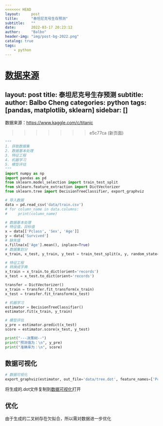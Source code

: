```yaml
---
<<<<<<< HEAD
layout:     post
title:      "泰坦尼克号生存预测"
subtitle:   ""
date:       2022-03-17 20:23:12
author:     "Balbo"
header-img: "img/post-bg-2022.png"
catalog: true
tags:
    - python
---
```


[数据来源](https://www.kaggle.com/c/titanic)
=======
layout: post
title: 泰坦尼克号生存预测
subtitle: 
author: Balbo Cheng
categories: python
tags: [pandas, matplotlib, sklearn]
sidebar: []
---

数据来源：https://www.kaggle.com/c/titanic
>>>>>>> e5c77ca (新页面)

```python
"""
1. 获取数据集
2. 数据基本处理
3. 特征工程
4. 机器学习
5. 模型评估
"""
import numpy as np
import pandas as pd
from sklearn.model_selection import train_test_split
from sklearn.feature_extraction import DictVectorizer
from sklearn.tree import DecisionTreeClassifier, export_graphviz

# 导入数据
data = pd.read_csv('data/train.csv')
# for column_name in data.columns:
#     print(column_name)

# 数据基本处理
# 特征值，目标值
x = data[['Pclass', 'Sex', 'Age']]
y = data['Survived']
# 缺失值
x.fillna(x['Age'].mean(), inplace=True)
# 数据集划分
x_train, x_test, y_train, y_test = train_test_split(x, y, random_state=22)

# 特征工程
# 转换成字典
x_train = x_train.to_dict(orient='records')
x_test = x_test.to_dict(orient='records')

transfer = DictVectorizer()
x_train = transfer.fit_transform(x_train)
x_test = transfer.fit_transform(x_test)

# 机器学习
estimator = DecisionTreeClassifier()
estimator.fit(x_train, y_train)

# 模型评估
y_pre = estimator.predict(x_test)
score = estimator.score(x_test, y_test)

print("---决策树--")
print("预测值为：\n", y_pre)
print("准确率为：\n", score)

```

## 数据可视化

```python
# 数据可视化
export_graphviz(estimator, out_file='data/tree.dot', feature_names=['Pclass', 'Sex', 'Age', 'Survived'])
```

将生成的.dot文件复制到[数据可视化](http://webgraphviz.com/)打开

## 优化

由于生成的二叉树存在欠拟合，所以需对数据进一步优化


